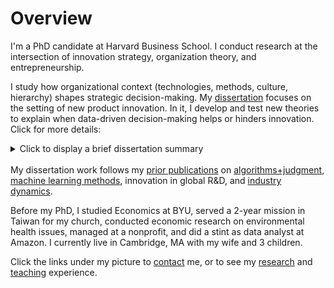 # Overview

I'm a PhD candidate at Harvard Business School. I conduct research at the intersection of innovation strategy, organization theory, and entrepreneurship.

I study how organizational context (technologies, methods, culture, hierarchy) shapes strategic decision-making. My <a href="https://ryantallen.com/research/#dissertation-working-papers" target="_blank">dissertation</a> focuses on the setting of new product innovation. In it, I develop and test new theories to explain when data-driven decision-making helps or hinders innovation. Click for more details:

<details><summary>Click to display a brief dissertation summary</summary>
  See my <a href="https://ryantallen.com/research/#dissertation-working-papers" target="_blank">research page</a> for full abstracts
<ul>
<li>In <strong>chapter 1 (my job market paper)</strong>, I ask whether organizations with data-driven cultures are more innovative. This question has evoked polarized viewpoints: some argue that reliance on quantitative data increases innovative foresight by reducing the biases inherent in softer methods, whereas others argue that such reliance leads to merely incremental innovation. I show that it depends on what I call the <i>methodological pluralism</i> of organizational culture—the extent to which different kinds of analyses are valued in the organization. Using data on 3,500 product launches and text from employee résumés at 61 large consumer product firms, I show that increasing quantitative analysis decreases innovation performance when qualitative analysis is low, and, conversely, increases when qualitative analysis is high.  A culture dominated by quantitative analysis is especially harmful when launching products that are novel, or when targeting markets characterized by higher uncertainty.</li>
  
<li>In <strong>chapter 2</strong>, I use an agent-based model to explain the underlying reason why demand for new innovations can be difficult to anticipate using data-driven methods. In my model, customers are more uncertain of their evaluations of novel products,  so their evaluations are more interdependent with neighbors’ evaluations. This leads to counterintuitive diffusion dynamics that can systematically downward bias <i>ex ante</i> estimates of new products’ quantitative market size estimates. I empirically validate the model with data on over 2,000 consumer product launches.</li>
    
<li>In <strong>chapter 3</strong>, I shift my focus to product innovation in a different organizational form—user communities. Using longitudinal data on 500 new PC game launches, I show that firms’ innovation trajectories can get derailed when innovators are too responsive to experimentation in highly concentrated user communities that are not representative of the broader market.</li>
</ul>
</details><br>
My dissertation work follows my <a href="https://ryantallen.com/research/#publications" target="_blank">prior publications</a> on <a href="https://pubsonline.informs.org/doi/abs/10.1287/orsc.2021.1554" target="_blank">algorithms+judgment</a>, <a href="https://onlinelibrary.wiley.com/doi/abs/10.1002/smj.3215" target="_blank">machine learning methods</a>, innovation in global R&D, and <a href="https://pubsonline.informs.org/doi/abs/10.1287/stsc.2021.0130" target="_blank">industry dynamics</a>.  
  
Before my PhD, I studied Economics at BYU, served a 2-year mission in Taiwan for my church, conducted economic research on environmental health issues, managed at a nonprofit, and did a stint as data analyst at Amazon. I currently live in Cambridge, MA with my wife and 3 children.
  
Click the links under my picture to <a href="https://ryantallen.com/contact/" target="_blank">contact</a> me, or to see my <a href="https://ryantallen.com/research/" target="_blank">research</a> and <a href="https://ryantallen.com/teaching/" target="_blank">teaching</a> experience.
